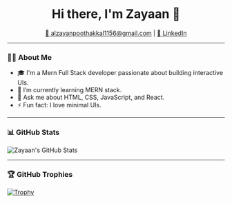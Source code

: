 <h1 align="center">Hi there, I'm Zayaan 👋</h1>

<p align="center">
<!--   <a href="https://zayaan.tech">🌐 zayaan.tech</a> | -->
  <a href="mailto:zayaan@example.com">📧 alzayanpoothakkal1156@gmail.com</a> |
  <a href="https://www.linkedin.com/in/al-zayan-p-973359330">🔗 LinkedIn</a>
</p>

---

### 👨‍💻 About Me

- 🎓 I'm a Mern Full Stack developer passionate about building interactive UIs.
- 🌱 I’m currently learning MERN stack.
- 💬 Ask me about HTML, CSS, JavaScript, and React.
- ⚡ Fun fact: I love minimal UIs.

---

### 📊 GitHub Stats

![Zayaan's GitHub Stats](https://github-readme-stats.vercel.app/api?username=zayaaan-al&show_icons=true&theme=radical)

---

### 🏆 GitHub Trophies

[![Trophy](https://github-profile-trophy.vercel.app/?username=zayaaan-al&theme=darkhub&row=1&no-frame=true)](https://github.com/zayaaan-al)
